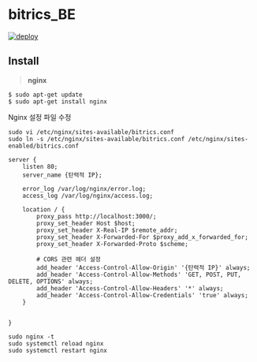 # bitrics_BE
[![deploy](https://github.com/hk-bitrics/bitrics_BE/actions/workflows/deploy.yml/badge.svg)](https://github.com/hk-bitrics/bitrics_BE/actions/workflows/deploy.yml)
## Install
> **nginx**
```
$ sudo apt-get update
$ sudo apt-get install nginx
```

Nginx 설정 파일 수정
```
sudo vi /etc/nginx/sites-available/bitrics.conf
sudo ln -s /etc/nginx/sites-available/bitrics.conf /etc/nginx/sites-enabled/bitrics.conf
```
```
server {
    listen 80;
    server_name {탄력적 IP};

    error_log /var/log/nginx/error.log;
    access_log /var/log/nginx/access.log;

    location / {
        proxy_pass http://localhost:3000/;
        proxy_set_header Host $host;
        proxy_set_header X-Real-IP $remote_addr;
        proxy_set_header X-Forwarded-For $proxy_add_x_forwarded_for;
        proxy_set_header X-Forwarded-Proto $scheme;

        # CORS 관련 헤더 설정
        add_header 'Access-Control-Allow-Origin' '{탄력적 IP}' always;
        add_header 'Access-Control-Allow-Methods' 'GET, POST, PUT, DELETE, OPTIONS' always;
        add_header 'Access-Control-Allow-Headers' '*' always;
        add_header 'Access-Control-Allow-Credentials' 'true' always;
    }


}
```
```
sudo nginx -t
sudo systemctl reload nginx
sudo systemctl restart nginx
```

<br/>
